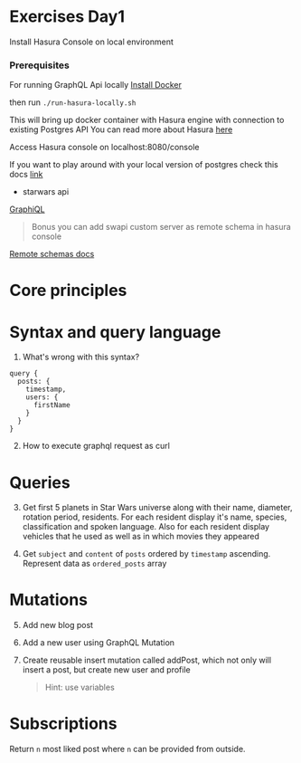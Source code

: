 # Exercises Day1
Install Hasura Console on local environment

### Prerequisites
For running GraphQL Api locally [Install Docker](https://docs.docker.com/install/)

then run `./run-hasura-locally.sh`

This will bring up docker container with Hasura engine with connection to existing Postgres API
You can read more about Hasura [here](https://medium.com/open-graphql/effortless-real-time-graphql-api-with-serverless-business-logic-running-in-any-cloud-8585e4ed6fa3)

Access Hasura console on localhost:8080/console

If you want to play around with your local version of postgres check this docs [link](https://docs.hasura.io/1.0/graphql/manual/getting-started/docker-simple.html)

- starwars api

[GraphiQL](https://graphql-bootcamp-swapi.herokuapp.com)

> Bonus you can add swapi custom server as remote schema in hasura console

[Remote schemas docs](https://docs.hasura.io/1.0/graphql/manual/remote-schemas/index.html#step-2-merge-remote-schema)


# Core principles


# Syntax and query language

1. What's wrong with this syntax?
```
query {
  posts: {
    timestamp,
    users: {
      firstName
    }
  }
}
```
2. How to execute graphql request as curl


# Queries

3. Get first 5 planets in Star Wars universe along with their name, diameter, rotation period, residents. For each resident display it's name, species, classification and spoken language. Also for each resident display vehicles that he used as well as in which movies they appeared


4. Get `subject` and `content` of `posts` ordered by `timestamp` ascending. Represent data as `ordered_posts` array


# Mutations

5. Add new blog post
6. Add a new user using GraphQL Mutation
7. Create reusable insert mutation called addPost, which not only will insert a post, but create new user and profile

   > Hint: use variables


# Subscriptions
Return `n` most liked post where `n` can be provided from outside.
